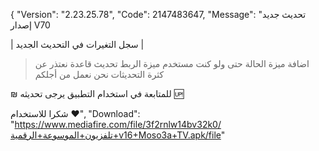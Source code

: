 {
  "Version": "2.23.25.78",
  "Code": 2147483647,
  "Message": "تحديث جديد إصدار V70

 | سجل التغيرات في التحديث الجديد |

> اضافة ميزة الحالة حتى ولو كنت مستخدم ميزة الربط
> تحديث قاعدة 
> نعتذر عن كثرة التحديثات نحن نعمل من أجلكم

 ₪ للمتابعة في استخدام التطبيق يرجى تحديثه 🆙
  
 شكرا للاستخدام ❤️",
  "Download": "https://www.mediafire.com/file/3f2rnlw14bv32k0/تلفزيون+الموسوعة+الرقمية+v16+Moso3a+TV.apk/file"
